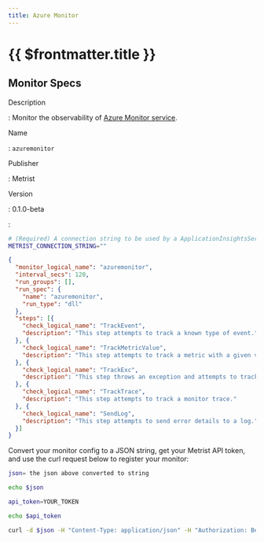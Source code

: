 ```yaml
---
title: Azure Monitor
---
```


# {{ $frontmatter.title }}

## Monitor Specs

Description

: Monitor the observability of [Azure Monitor service](https://azure.microsoft.com/products/monitor/).

Name

: `azuremonitor`

Publisher

: Metrist

Version

: 0.1.0-beta

: &nbsp;


<!--@include: /parts/_1.md-->


<!--@include: /parts/_2.md-->


<!--@include: /parts/_3.md-->


```sh
# (Required) A connection string to be used by a ApplicationInsightsServiceOptions object to AddApplicationInsightsTelemetryWorkerService.
METRIST_CONNECTION_STRING=""
```

<!--@include: /parts/tips_env-vars.md -->


<!--@include: /parts/_4.md-->


```json
{
  "monitor_logical_name": "azuremonitor",
  "interval_secs": 120,
  "run_groups": [],
  "run_spec": {
    "name": "azuremonitor",
    "run_type": "dll"
  },
  "steps": [{
    "check_logical_name": "TrackEvent",
    "description": "This step attempts to track a known type of event."
  }, {
    "check_logical_name": "TrackMetricValue",
    "description": "This step attempts to track a metric with a given value."
  }, {
    "check_logical_name": "TrackExc",
    "description": "This step throws an exception and attempts to track it."
  }, {
    "check_logical_name": "TrackTrace",
    "description": "This step attempts to track a monitor trace."
  }, {
    "check_logical_name": "SendLog",
    "description": "This step attempts to send error details to a log."
  }]
}
```




Convert your monitor config to a JSON string, get your Metrist API token, and use the curl request below to register your monitor:

```sh
json= the json above converted to string

echo $json

api_token=YOUR_TOKEN

echo $api_token

curl -d $json -H "Content-Type: application/json" -H "Authorization: Bearer $api_token" 'https://app.metrist.io/api/v0/monitor-config'

```

<!--@include: /parts/tips_api.md-->


<!--@include: /parts/_5.md-->


<!--@include: /parts/result.md-->
